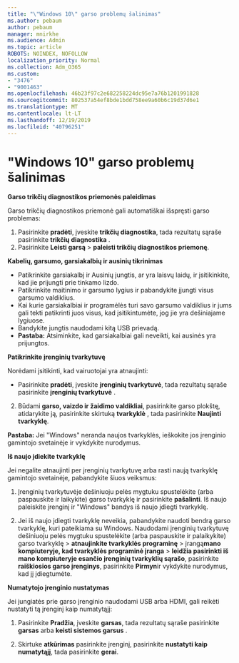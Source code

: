 ```yaml
---
title: "\"Windows 10\" garso problemų šalinimas"
ms.author: pebaum
author: pebaum
manager: mnirkhe
ms.audience: Admin
ms.topic: article
ROBOTS: NOINDEX, NOFOLLOW
localization_priority: Normal
ms.collection: Adm_O365
ms.custom:
- "3476"
- "9001463"
ms.openlocfilehash: 46b23f97c2e682258224dc95e7a76b1201991828
ms.sourcegitcommit: 802537a54ef8bde1bdd758ee9a60b6c19d37d6e1
ms.translationtype: MT
ms.contentlocale: lt-LT
ms.lasthandoff: 12/19/2019
ms.locfileid: "40796251"
---
```

# <a name="troubleshooting-audio-problems-in-windows-10"></a>"Windows 10" garso problemų šalinimas

**Garso trikčių diagnostikos priemonės paleidimas**

Garso trikčių diagnostikos priemonė gali automatiškai išspręsti garso problemas: 

1. Pasirinkite **pradėti**, įveskite **trikčių diagnostika**, tada rezultatų sąraše pasirinkite **trikčių diagnostika** . 
2. Pasirinkite **Leisti garsą** > **paleisti trikčių diagnostikos priemonę**.

**Kabelių, garsumo, garsiakalbių ir ausinių tikrinimas**

- Patikrinkite garsiakalbį ir Ausinių jungtis, ar yra laisvų laidų, ir įsitikinkite, kad jie prijungti prie tinkamo lizdo.
- Patikrinkite maitinimo ir garsumo lygius ir pabandykite įjungti visus garsumo valdiklius.
- Kai kurie garsiakalbiai ir programėlės turi savo garsumo valdiklius ir jums gali tekti patikrinti juos visus, kad įsitikintumėte, jog jie yra dešiniajame lygiuose.
- Bandykite jungtis naudodami kitą USB prievadą.
- **Pastaba:** Atsiminkite, kad garsiakalbiai gali neveikti, kai ausinės yra prijungtos.

**Patikrinkite įrenginių tvarkytuvę**

Norėdami įsitikinti, kad vairuotojai yra atnaujinti:

- Pasirinkite **pradėti**, įveskite **įrenginių tvarkytuvė**, tada rezultatų sąraše pasirinkite **įrenginių tvarkytuvė** .

2. Būdami **garso, vaizdo ir žaidimo valdikliai**, pasirinkite garso plokštę, atidarykite ją, pasirinkite skirtuką **tvarkyklė** , tada pasirinkite **Naujinti tvarkyklę**. 

**Pastaba:** Jei "Windows" neranda naujos tvarkyklės, ieškokite jos įrenginio gamintojo svetainėje ir vykdykite nurodymus.

**Iš naujo įdiekite tvarkyklę**

Jei negalite atnaujinti per įrenginių tvarkytuvę arba rasti naują tvarkyklę gamintojo svetainėje, pabandykite šiuos veiksmus: 

1. Įrenginių tvarkytuvėje dešiniuoju pelės mygtuku spustelėkite (arba paspauskite ir laikykite) garso tvarkyklę ir pasirinkite **pašalinti**. Iš naujo paleiskite įrenginį ir "Windows" bandys iš naujo įdiegti tvarkyklę.

2. Jei iš naujo įdiegti tvarkyklę neveikia, pabandykite naudoti bendrą garso tvarkyklę, kuri pateikiama su Windows. Naudodami įrenginių tvarkytuvę dešiniuoju pelės mygtuku spustelėkite (arba paspauskite ir palaikykite) garso tvarkyklę > **atnaujinkite tvarkyklės programinę** > įrangą**mano kompiuteryje, kad tvarkyklės programinė įranga** > **leidžia pasirinkti iš mano kompiuteryje esančio įrenginių tvarkyklių sąrašo**, pasirinkite **raiškiosios garso įrenginys**, pasirinkite **Pirmyn**ir vykdykite nurodymus, kad jį įdiegtumėte.

**Numatytojo įrenginio nustatymas**

Jei jungiatės prie garso įrenginio naudodami USB arba HDMI, gali reikėti nustatyti tą įrenginį kaip numatytąjį: 

1. Pasirinkite **Pradžia**, įveskite **garsas**, tada rezultatų sąraše pasirinkite **garsas** arba **keisti sistemos garsus** .

2. Skirtuke **atkūrimas** pasirinkite įrenginį, pasirinkite **nustatyti kaip numatytąjį**, tada pasirinkite **gerai**.


